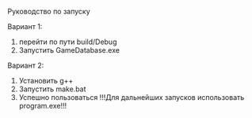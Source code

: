 Руководство по запуску

Вариант 1:
1) перейти по пути build/Debug
2) Запустить GameDatabase.exe



Вариант 2:
1) Установить g++
2) Запустить make.bat
3) Успешно пользоваться
!!!Для дальнейших запусков использовать program.exe!!!
